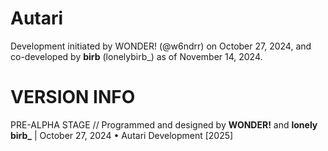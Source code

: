 # Autari
Development initiated by WONDER! (@w6ndrr) on October 27, 2024, and co-developed by **birb** (lonelybirb_) as of November 14, 2024.
# VERSION INFO
PRE-ALPHA STAGE // Programmed and designed by **WONDER!** and **lonely birb_** | October 27, 2024 • Autari Development [2025]
